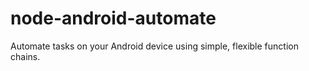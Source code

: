 # node-android-automate
Automate tasks on your Android device using simple, flexible function chains.
